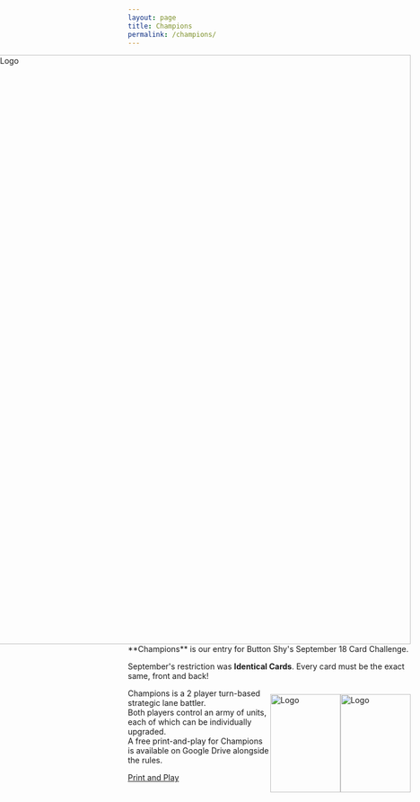 ```yaml
---
layout: page
title: Champions
permalink: /champions/
---
```

<div class="gallery" style="float: right">  
  <img src="https://thehexagongames.com/uploaded-files/card-games/champions/title.png" alt="Logo" width="750" height="1050">  
</div>
**Champions** is our entry for Button Shy's September 18 Card Challenge.  

September's restriction was **Identical Cards**. Every card must be the exact same, front and back!  

<p style="margin-top: 10px; margin-bottom: 10px; float: right">
  <img src="https://thehexagongames.com/uploaded-files/card-games/champions/Card-Blue.png" alt="Logo" width="125" height="175" style="float: right">
  <img src="https://thehexagongames.com/uploaded-files/card-games/champions/Card-Red.png" alt="Logo" width="125" height="175" style="float: right">  
</p>

Champions is a 2 player turn-based strategic lane battler.  
Both players control an army of units, each of which can be individually upgraded.  
A free print-and-play for Champions is available on Google Drive alongside the rules.  

[Print and Play](https://drive.google.com/open?id=1ZQhPCqGU6D5PuYDKGsNv3zU5PZyNJLw0)  
